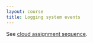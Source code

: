 ```yaml
---
layout: course
title: Logging system events
---
```

See [cloud assignment sequence](cloud.html#logging).
